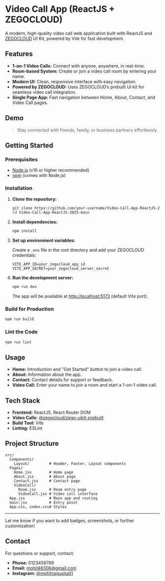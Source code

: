 # Video Call App (ReactJS + ZEGOCLOUD)

A modern, high-quality video call web application built with ReactJS and [ZEGOCLOUD](https://www.zegocloud.com/) UI Kit, powered by Vite for fast development.

## Features

- **1-on-1 Video Calls:** Connect with anyone, anywhere, in real-time.
- **Room-based System:** Create or join a video call room by entering your name.
- **Modern UI:** Clean, responsive interface with easy navigation.
- **Powered by ZEGOCLOUD:** Uses ZEGOCLOUD’s prebuilt UI kit for seamless video call integration.
- **Single Page App:** Fast navigation between Home, About, Contact, and Video Call pages.

## Demo

> Stay connected with friends, family, or business partners effortlessly.

## Getting Started

### Prerequisites

- [Node.js](https://nodejs.org/) (v16 or higher recommended)
- [npm](https://www.npmjs.com/) (comes with Node.js)

### Installation

1. **Clone the repository:**
   ```bash
   git clone https://github.com/your-username/Video-Call-App-ReactJS-2025-main.git
   cd Video-Call-App-ReactJS-2025-main
   ```

2. **Install dependencies:**
   ```bash
   npm install
   ```

3. **Set up environment variables:**

   Create a `.env` file in the root directory and add your ZEGOCLOUD credentials:
   ```
   VITE_APP_ID=your_zegocloud_app_id
   VITE_APP_SECRET=your_zegocloud_server_secret
   ```

4. **Run the development server:**
   ```bash
   npm run dev
   ```
   The app will be available at [http://localhost:5173](http://localhost:5173) (default Vite port).

### Build for Production

```bash
npm run build
```

### Lint the Code

```bash
npm run lint
```

## Usage

- **Home:** Introduction and "Get Started" button to join a video call.
- **About:** Information about the app.
- **Contact:** Contact details for support or feedback.
- **Video Call:** Enter your name to join a room and start a 1-on-1 video call.

## Tech Stack

- **Frontend:** ReactJS, React Router DOM
- **Video Calls:** [@zegocloud/zego-uikit-prebuilt](https://www.npmjs.com/package/@zegocloud/zego-uikit-prebuilt)
- **Build Tool:** Vite
- **Linting:** ESLint

## Project Structure

```
src/
  Components/
    Layout/         # Header, Footer, Layout components
  Pages/
    Home.jsx        # Home page
    About.jsx       # About page
    Contact.jsx     # Contact page
    VideoCall/
      Room.jsx      # Room entry page
      VideoCall.jsx # Video call interface
  App.jsx           # Main app and routing
  main.jsx          # Entry point
  App.css, index.css# Styles
```

---

Let me know if you want to add badges, screenshots, or further customization!

## Contact

For questions or support, contact:

- **Phone:** 0123456789
- **Email:** mohit46306@gmail.com
- **Instagram:** [@mohitrajgupta01](https://instagram.com/mohitrajgupta01)




